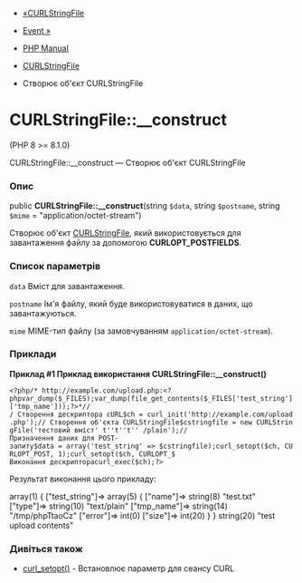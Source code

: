 - [«CURLStringFile](class.curlstringfile.md)
- [Event »](book.event.md)

- [PHP Manual](index.md)
- [CURLStringFile](class.curlstringfile.md)
- Створює об'єкт CURLStringFile

# CURLStringFile::\_\_construct

(PHP 8 \>= 8.1.0)

CURLStringFile::\_\_construct — Створює об'єкт CURLStringFile

### Опис

public **CURLStringFile::\_\_construct**(string `$data`, string
`$postname`, string `$mime` = "application/octet-stream")

Створює об'єкт [CURLStringFile](class.curlstringfile.md), який
використовується для завантаження файлу за допомогою **CURLOPT_POSTFIELDS**.

### Список параметрів

`data`
Вміст для завантаження.

`postname`
Ім'я файлу, який буде використовуватися в даних, що завантажуються.

`mime`
MIME-тип файлу (за замовчуванням `application/octet-stream`).

### Приклади

**Приклад #1 Приклад використання **CURLStringFile::\_\_construct()****

` <?php/* http://example.com/upload.php:<?phpvar_dump($_FILES);var_dump(file_get_contents($_FILES['test_string']['tmp_name']));?>*// / Створення дескриптора cURL$ch = curl_init('http://example.com/upload.php');// Створення об'єкта CURLStringFile$cstringfile = new CURLStringFile('тестовий вміст' t''t''t'' /plain');//Призначення даних для POST-запиту$data = array('test_string' => $cstringfile);curl_setopt($ch, CURLOPT_POST, 1);curl_setopt($ch, CURLOPT_$ Виконання дескриптораcurl_exec($ch);?> `

Результат виконання цього прикладу:

array(1) {
["test_string"]=>
array(5) {
["name"]=>
string(8) "test.txt"
["type"]=>
string(10) "text/plain"
["tmp_name"]=>
string(14) "/tmp/phpTtaoCz"
["error"]=>
int(0)
["size"]=>
int(20)
}
}
string(20) "test upload contents"

### Дивіться також

- [curl_setopt()](function.curl-setopt.md) - Встановлює параметр
для сеансу CURL
